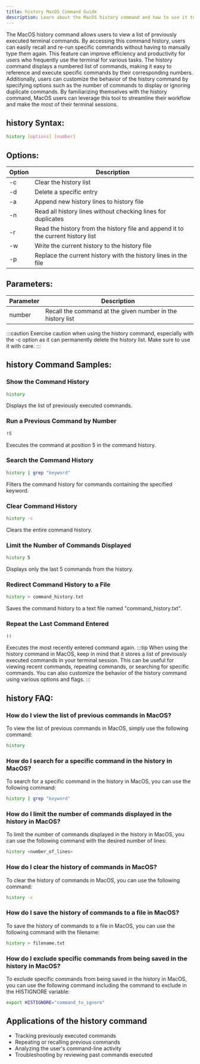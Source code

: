 ```yaml
---
title: history MacOS Command Guide
description: Learn about the MacOS history command and how to use it to view past terminal commands.
---
```


The MacOS history command allows users to view a list of previously executed terminal commands. By accessing this command history, users can easily recall and re-run specific commands without having to manually type them again. This feature can improve efficiency and productivity for users who frequently use the terminal for various tasks. The history command displays a numbered list of commands, making it easy to reference and execute specific commands by their corresponding numbers. Additionally, users can customize the behavior of the history command by specifying options such as the number of commands to display or ignoring duplicate commands. By familiarizing themselves with the history command, MacOS users can leverage this tool to streamline their workflow and make the most of their terminal sessions.
## history Syntax:
```bash
history [options] [number]
```

## Options:
| Option | Description             |
|--------|-------------------------|
| -c     | Clear the history list  |
| -d     | Delete a specific entry |
| -a     | Append new history lines to history file |
| -n     | Read all history lines without checking lines for duplicates |
| -r     | Read the history from the history file and append it to the current history list |
| -w     | Write the current history to the history file |
| -p     | Replace the current history with the history lines in the file |

## Parameters:
| Parameter | Description                         |
|-----------|-------------------------------------|
| number    | Recall the command at the given number in the history list | 

:::caution
Exercise caution when using the history command, especially with the -c option as it can permanently delete the history list. Make sure to use it with care.
:::
## history Command Samples:
### Show the Command History
```bash
history
```
Displays the list of previously executed commands.

### Run a Previous Command by Number
```bash
!5
```
Executes the command at position 5 in the command history.

### Search the Command History
```bash
history | grep "keyword"
```
Filters the command history for commands containing the specified keyword.

### Clear Command History
```bash
history -c
```
Clears the entire command history.

### Limit the Number of Commands Displayed
```bash
history 5
```
Displays only the last 5 commands from the history.

### Redirect Command History to a File
```bash
history > command_history.txt
```
Saves the command history to a text file named "command_history.txt".

### Repeat the Last Command Entered
```bash
!!
```
Executes the most recently entered command again.
:::tip
When using the history command in MacOS, keep in mind that it stores a list of previously executed commands in your terminal session. This can be useful for viewing recent commands, repeating commands, or searching for specific commands. You can also customize the behavior of the history command using various options and flags.
:::

## history FAQ:
### How do I view the list of previous commands in MacOS?
To view the list of previous commands in MacOS, simply use the following command:
```bash
history
```

### How do I search for a specific command in the history in MacOS?
To search for a specific command in the history in MacOS, you can use the following command:
```bash
history | grep "keyword"
```

### How do I limit the number of commands displayed in the history in MacOS?
To limit the number of commands displayed in the history in MacOS, you can use the following command with the desired number of lines:
```bash
history <number_of_lines>
```

### How do I clear the history of commands in MacOS?
To clear the history of commands in MacOS, you can use the following command:
```bash
history -c
```

### How do I save the history of commands to a file in MacOS?
To save the history of commands to a file in MacOS, you can use the following command with the filename:
```bash
history > filename.txt
```

### How do I exclude specific commands from being saved in the history in MacOS?
To exclude specific commands from being saved in the history in MacOS, you can use the following command including the command to exclude in the HISTIGNORE variable:
```bash
export HISTIGNORE="command_to_ignore"
```
## Applications of the history command

- Tracking previously executed commands
- Repeating or recalling previous commands
- Analyzing the user's command-line activity
- Troubleshooting by reviewing past commands executed